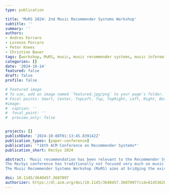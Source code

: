 ```yaml
---
type: publication

title: 'MuRS 2024: 2nd Music Recommender Systems Workshop'
subtitle: ''
summary: ''
authors:
- Andres Ferraro
- Lorenzo Porcaro
- Peter Knees
- Christine Bauer
tags: [workshop, MuRS, music, music recommender systems, music information retrieval, MIR, recommender systems, RecSys]
categories: []
date: '2024-10-14' 
featured: false
draft: false
profile: false

# Featured image
# To use, add an image named `featured.jpg/png` to your page's folder.
# Focal points: Smart, Center, TopLeft, Top, TopRight, Left, Right, BottomLeft, Bottom, BottomRight.
#image:
#  caption: ''
#  focal_point: ''
#  preview_only: false


projects: []
publishDate: '2024-10-08T01:13:45.839142Z'
publication_types: [paper-conference]
publication: '*18th ACM Conference on Recommender Systems*'
publication_short: RecSys 2024

abstract: 'Music recommendation has been relevant to the Recommender Systems (RecSys) community since the early days. With the growth of music streaming platforms, algorithmic recommendations have become critical in the music industry. However, many challenges are still wide open in the area of music recommender systems. Such challenges are currently being addressed in several research communities, including and beyond the RecSys and the Music Information Retrieval (MIR) communities. 
The RecSys conference has traditionally not focused very much on music content understanding. In contrast, while music content understanding is central to the MIR community, research on recommender systems is not prominent in MIR research.
The Music Recommender Systems Workshop (MuRS) aims at bridging the existing gap between the diverse research communities focused on the specific challenges of music recommender systems. The workshop provides a space for researchers and practitioners from multiple disciplines to jointly discuss and exchange perspectives and solutions, and to promote discussion from both academia and industry upon future research directions in the area of music recommender systems.'

doi: 10.1145/3640457.3687097
authorizer: https://dl.acm.org/doi/10.1145/3640457.3687097?cid=81453628934
---
```

